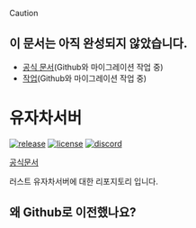 > [!Caution]
> ## 이 문서는 아직 완성되지 않았습니다.
> * [공식 문서](https://everee.gitbook.io/yujachaserver)(Github와 마이그레이션 작업 중)
> * [작업](https://everee.notion.site/85edcce4d44c45fbba28e93883bff801)(Github와 마이그레이션 작업 중)
# 유자차서버
[![release](https://img.shields.io/github/release/MadeByPP/yujachaserver/all.svg)](https://github.com/MadeByPP/yujachaserver/releases)
[![license](https://img.shields.io/badge/license-MIT%20License%202.0-blueviolet)](https://github.com/MadeByPP/yujachaserver?tab=MIT-1-ov-file#readme)
[![discord](https://img.shields.io/badge/DISCORD-5865F2?logo=Discord&logoColor=white)](https://github.com/MadeByPP/yujachaserver?tab=MIT-1-ov-file#readme)

[공식문서](YujachaServer/home)

러스트 유자차서버에 대한 리포지토리 입니다.
## 왜 Github로 이전했나요?
